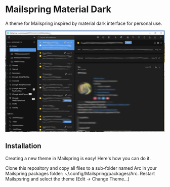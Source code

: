 # Mailspring Material Dark

A theme for Mailspring inspired by material dark interface for personal use.

<img src="https://raw.githubusercontent.com/Oronhyatekha/Mailspring-Material-Dark/master/screenshot/Preview.png"/>

## Installation

Creating a new theme in Mailspring is easy! Here's how you can do it.

Clone this repository and copy all files to a sub-folder named Arc in your Mailspring packages folder: ~/.config/Mailspring/packages/Arc. Restart Mailspsring and select the theme (Edit -> Change Theme...)